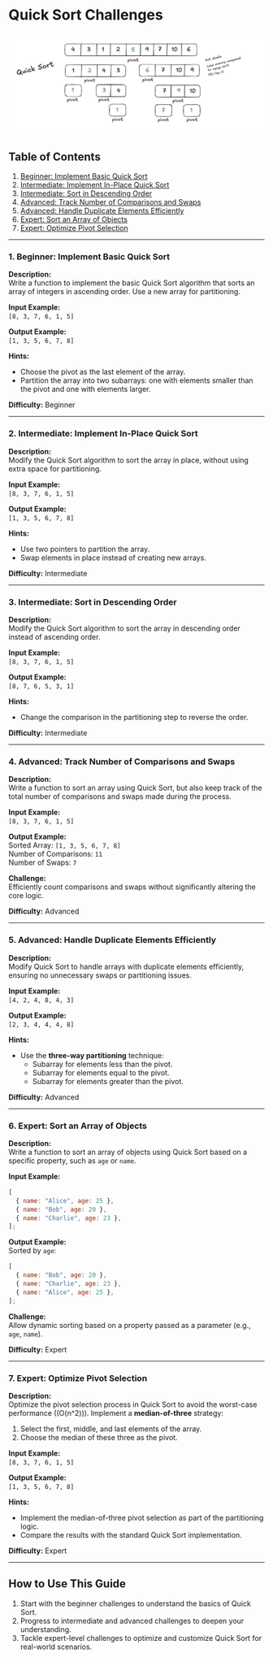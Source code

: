 # Quick Sort Challenges

![alt text](quick-sort.png "Quick Sort")

## Table of Contents

1. [Beginner: Implement Basic Quick Sort](#1-beginner-implement-basic-quick-sort)
2. [Intermediate: Implement In-Place Quick Sort](#2-intermediate-implement-in-place-quick-sort)
3. [Intermediate: Sort in Descending Order](#3-intermediate-sort-in-descending-order)
4. [Advanced: Track Number of Comparisons and Swaps](#4-advanced-track-number-of-comparisons-and-swaps)
5. [Advanced: Handle Duplicate Elements Efficiently](#5-advanced-handle-duplicate-elements-efficiently)
6. [Expert: Sort an Array of Objects](#6-expert-sort-an-array-of-objects)
7. [Expert: Optimize Pivot Selection](#7-expert-optimize-pivot-selection)

---

### **1. Beginner: Implement Basic Quick Sort**

**Description:**  
Write a function to implement the basic Quick Sort algorithm that sorts an array of integers in ascending order. Use a new array for partitioning.

**Input Example:**  
`[8, 3, 7, 6, 1, 5]`

**Output Example:**  
`[1, 3, 5, 6, 7, 8]`

**Hints:**

- Choose the pivot as the last element of the array.
- Partition the array into two subarrays: one with elements smaller than the pivot and one with elements larger.

**Difficulty:** Beginner

---

### **2. Intermediate: Implement In-Place Quick Sort**

**Description:**  
Modify the Quick Sort algorithm to sort the array in place, without using extra space for partitioning.

**Input Example:**  
`[8, 3, 7, 6, 1, 5]`

**Output Example:**  
`[1, 3, 5, 6, 7, 8]`

**Hints:**

- Use two pointers to partition the array.
- Swap elements in place instead of creating new arrays.

**Difficulty:** Intermediate

---

### **3. Intermediate: Sort in Descending Order**

**Description:**  
Modify the Quick Sort algorithm to sort the array in descending order instead of ascending order.

**Input Example:**  
`[8, 3, 7, 6, 1, 5]`

**Output Example:**  
`[8, 7, 6, 5, 3, 1]`

**Hints:**

- Change the comparison in the partitioning step to reverse the order.

**Difficulty:** Intermediate

---

### **4. Advanced: Track Number of Comparisons and Swaps**

**Description:**  
Write a function to sort an array using Quick Sort, but also keep track of the total number of comparisons and swaps made during the process.

**Input Example:**  
`[8, 3, 7, 6, 1, 5]`

**Output Example:**  
Sorted Array: `[1, 3, 5, 6, 7, 8]`  
Number of Comparisons: `11`  
Number of Swaps: `7`

**Challenge:**  
Efficiently count comparisons and swaps without significantly altering the core logic.

**Difficulty:** Advanced

---

### **5. Advanced: Handle Duplicate Elements Efficiently**

**Description:**  
Modify Quick Sort to handle arrays with duplicate elements efficiently, ensuring no unnecessary swaps or partitioning issues.

**Input Example:**  
`[4, 2, 4, 8, 4, 3]`

**Output Example:**  
`[2, 3, 4, 4, 4, 8]`

**Hints:**

- Use the **three-way partitioning** technique:
  - Subarray for elements less than the pivot.
  - Subarray for elements equal to the pivot.
  - Subarray for elements greater than the pivot.

**Difficulty:** Advanced

---

### **6. Expert: Sort an Array of Objects**

**Description:**  
Write a function to sort an array of objects using Quick Sort based on a specific property, such as `age` or `name`.

**Input Example:**

```javascript
[
  { name: "Alice", age: 25 },
  { name: "Bob", age: 20 },
  { name: "Charlie", age: 23 },
];
```

**Output Example:**  
Sorted by `age`:

```javascript
[
  { name: "Bob", age: 20 },
  { name: "Charlie", age: 23 },
  { name: "Alice", age: 25 },
];
```

**Challenge:**  
Allow dynamic sorting based on a property passed as a parameter (e.g., `age`, `name`).

**Difficulty:** Expert

---

### **7. Expert: Optimize Pivot Selection**

**Description:**  
Optimize the pivot selection process in Quick Sort to avoid the worst-case performance (\(O(n^2)\)). Implement a **median-of-three** strategy:

1. Select the first, middle, and last elements of the array.
2. Choose the median of these three as the pivot.

**Input Example:**  
`[8, 3, 7, 6, 1, 5]`

**Output Example:**  
`[1, 3, 5, 6, 7, 8]`

**Hints:**

- Implement the median-of-three pivot selection as part of the partitioning logic.
- Compare the results with the standard Quick Sort implementation.

**Difficulty:** Expert

---

## How to Use This Guide

1. Start with the beginner challenges to understand the basics of Quick Sort.
2. Progress to intermediate and advanced challenges to deepen your understanding.
3. Tackle expert-level challenges to optimize and customize Quick Sort for real-world scenarios.
